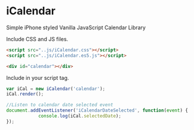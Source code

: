 # iCalendar
Simple iPhone styled Vanilla JavaScript Calendar Library

Include CSS and JS files.
```html
<script src="..js/iCalendar.css"></script>
<script src="..js/iCalendar.es5.js"></script>

<div id="calendar"></div>
```
Include in your script tag.
```javascript
var iCal = new iCalendar('calendar');
iCal.render();

//Listen to calendar date selected event
document.addEventListener('iCalendarDateSelected', function(event) {
            console.log(iCal.selectedDate);
});
```
